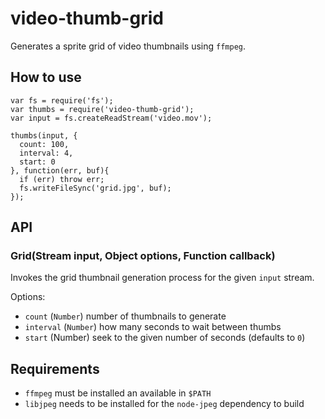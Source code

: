 
# video-thumb-grid

Generates a sprite grid of video thumbnails using `ffmpeg`.

## How to use

```
var fs = require('fs');
var thumbs = require('video-thumb-grid');
var input = fs.createReadStream('video.mov');

thumbs(input, {
  count: 100,
  interval: 4,
  start: 0
}, function(err, buf){
  if (err) throw err;
  fs.writeFileSync('grid.jpg', buf);
});
```

## API

### Grid(Stream input, Object options, Function callback)

Invokes the grid thumbnail generation process for the given
`input` stream.

Options:

- `count` (`Number`) number of thumbnails to generate
- `interval` (`Number`) how many seconds to wait between thumbs
- `start` (Number) seek to the given number of seconds (defaults to `0`)

## Requirements

- `ffmpeg` must be installed an available in `$PATH`
- `libjpeg` needs to be installed for the `node-jpeg` dependency to build
